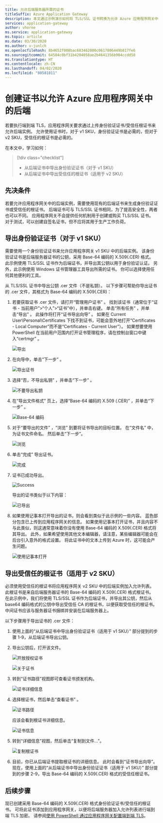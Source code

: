 ```yaml
---
title: 允许后端服务器所需的证书
titleSuffix: Azure Application Gateway
description: 本文通过示例演示如何将 TLS/SSL 证书转换为允许 Azure 应用程序网关中的后端实例所需的身份验证证书和受信任根证书
services: application-gateway
author: vhorne
ms.service: application-gateway
ms.topic: article
ms.date: 03/30/2020
ms.author: v-junlch
ms.openlocfilehash: 8b4652f008bac683462000c0617806449b817fe6
ms.sourcegitcommit: 64584c0bf31b4204058ae2b4641356b904ccdd58
ms.translationtype: HT
ms.contentlocale: zh-CN
ms.lasthandoff: 04/02/2020
ms.locfileid: "80581811"
---
```

# <a name="create-certificates-to-allow-the-backend-with-azure-application-gateway"></a>创建证书以允许 Azure 应用程序网关中的后端

若要执行端到端 TLS，应用程序网关要求通过上传身份验证证书/受信任根证书来允许后端实例。 允许使用证书时，对于 v1 SKU，身份验证证书是必需的，但对于 v2 SKU，受信任的根证书是必需的。

在本文中，学习如何：

> [!div class="checklist"]
>
> - 从后端证书中导出身份验证证书（对于 v1 SKU）
> - 从后端证书中导出受信任的根证书（适用于 v2 SKU）

## <a name="prerequisites"></a>先决条件

若要允许应用程序网关中的后端实例，需要使用现有的后端证书来生成身份验证证书或受信任的根证书。 后端证书可与 TLS/SSL 证书相同，为了提高安全性，两者也可以不同。 应用程序网关不会提供任何机制用于创建或购买 TLS/SSL 证书。 对于测试，可以创建自签名证书，但不应将其用于生产工作负荷。 

## <a name="export-authentication-certificate-for-v1-sku"></a>导出身份验证证书（对于 v1 SKU）

需要使用一个身份验证证书来允许应用程序网关 v1 SKU 中的后端实例。 该身份验证证书是后端服务器证书的公钥，采用 Base-64 编码的 X.509(.CER) 格式。 此示例使用 TLS/SSL 证书作为后端证书，并导出其公钥以用于身份验证认证。 另外，此示例使用 Windows 证书管理器工具导出所需的证书。 你可以选择使用任何其他便利的工具。

从 TLS/SSL 证书中导出公钥 .cer 文件（不是私钥）。 以下步骤可帮助你导出证书的 .cer 文件，其格式为 Base-64 编码的 X.509(.CER)：

1. 若要获取证书 .cer 文件，请打开“管理用户证书”  。 找到该证书（通常位于“证书 - 当前用户”>“个人”>“证书”中），并单击右键。 单击“所有任务”  ，并单击“导出”  。 此操作将打开“证书导出向导”  。 如果在 Current User\Personal\Certificates 下找不到证书，可能会意外地打开“Certificates - Local Computer”而不是“Certificates - Current User”）。 如果想要使用 PowerShell 在当前用户范围内打开证书管理程序，请在控制台窗口中键入“certmgr”  。

   ![导出](./media/certificates-for-backend-authentication/export.png)

2. 在向导中，单击“下一步”  。

   ![导出证书](./media/certificates-for-backend-authentication/exportwizard.png)

3. 选择“否，不导出私钥”  ，并单击“下一步”  。

   ![不要导出私钥](./media/certificates-for-backend-authentication/notprivatekey.png)

4. 在“导出文件格式”  页上，选择“Base-64 编码的 X.509 (.CER)”  ，并单击“下一步”  。

   ![Base-64 编码](./media/certificates-for-backend-authentication/base64.png)

5. 对于“要导出的文件”  ，“浏览”  到要将证书导出的目标位置。 在“文件名”  中，为证书文件命名。 然后单击“下一步”。 

   ![浏览](./media/certificates-for-backend-authentication/browse.png)

6. 单击“完成”  导出证书。

   ![完成](./media/certificates-for-backend-authentication/finish.png)

7. 证书已成功导出。

   ![Success](./media/certificates-for-backend-authentication/success.png)

   导出的证书类似于以下内容：

   ![已导出](./media/certificates-for-backend-authentication/exported.png)

8. 如果使用记事本打开导出的证书，则会看到类似于此示例的一些内容。 蓝色部分包含已上传到应用程序网关的信息。 如果使用记事本打开证书，并且内容不与此类似，则这通常意味着你没有使用 Base-64 编码的 X.509(.CER) 格式将其导出。 此外，如果希望使用其他文本编辑器，请注意，某些编辑器可能会在后台引入意外的格式设置。 将此证书中的文本上传到 Azure 时，这可能会产生问题。

   ![使用记事本打开](./media/certificates-for-backend-authentication/format.png)

## <a name="export-trusted-root-certificate-for-v2-sku"></a>导出受信任的根证书（适用于 v2 SKU）

必须使用受信任的根证书将应用程序网关 v2 SKU 中的后端实例加入允许列表。 此根证书是来自后端服务器证书的 Base-64 编码的 X.509(.CER) 格式根证书。 在此示例中，我们将使用 TLS/SSL 证书作为后端证书，并导出其公钥，然后从 base64 编码格式的公钥中导出受信任 CA 的根证书，以便获取受信任的根证书。 中间证书应该与服务器证书捆绑并安装在后端服务器上。

以下步骤用于导出证书的 .cer 文件：

1. 使用上面的“从后端证书中导出身份验证证书（适用于 v1 SKU）”  部分提到的步骤 1-9，从后端证书导出公钥。

2. 导出公钥后，打开该文件。

   ![开放授权证书](./media/certificates-for-backend-authentication/openAuthcert.png)

   ![关于证书](./media/certificates-for-backend-authentication/general.png)

3. 转到“证书路径”视图即可查看证书颁发机构。

   ![证书详细信息](./media/certificates-for-backend-authentication/certdetails.png)

4. 选择根证书，然后单击“查看证书”  。

   ![证书路径](./media/certificates-for-backend-authentication/rootcert.png)

   应该会看到根证书详细信息。

   ![证书信息](./media/certificates-for-backend-authentication/rootcertdetails.png)

5. 转到“详细信息”视图，然后单击“复制到文件...”。  

   ![复制根证书](./media/certificates-for-backend-authentication/rootcertcopytofile.png)

6. 目前，你已从后端证书提取根证书的详细信息。 此时会看到“证书导出向导”。  现在，使用上面的“从后端证书中导出身份验证证书（适用于 v1 SKU）”  部分提到的步骤 2-9，导出 Base-64 编码的 X.509(.CER) 格式的受信任根证书。

## <a name="next-steps"></a>后续步骤

现已创建采用 Base-64 编码的 X.509(.CER) 格式身份验证证书/受信任的根证书。 可将此证书添加到应用程序网关，以便将后端服务器加入允许列表进行端到端 TLS 加密。 请参阅[使用 PowerShell 通过应用程序网关配置端到端 TLS](/application-gateway/application-gateway-end-to-end-ssl-powershell)。


